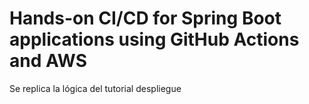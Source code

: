 # Hands-on CI/CD for Spring Boot applications using GitHub Actions and AWS

Se replica la lógica del tutorial despliegue
